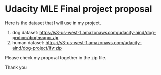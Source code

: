# Udacity MLE Final project proposal

Here is the dataset that I will use in my project,

1. dog dataset: https://s3-us-west-1.amazonaws.com/udacity-aind/dog-project/dogImages.zip
2. human dataset: https://s3-us-west-1.amazonaws.com/udacity-aind/dog-project/lfw.zip

Please check my proposal together in the zip file.

Thank you